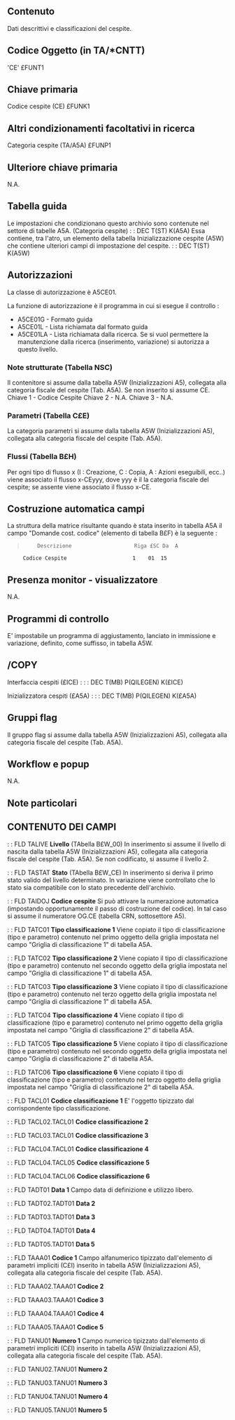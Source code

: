 ## Contenuto
Dati descrittivi e classificazioni del cespite.

## Codice Oggetto (in TA/*CNTT)
'CE'                               £FUNT1

## Chiave primaria
Codice cespite           (CE)      £FUNK1

## Altri condizionamenti facoltativi in ricerca
Categoria cespite       (TA/A5A)  £FUNP1

## Ulteriore chiave primaria
N.A.

## Tabella guida
Le impostazioni che condizionano questo archivio sono contenute nel settore di tabelle A5A.
(Categoria cespite)
 :  : DEC T(ST) K(A5A)
Essa contiene, tra l'atro, un elemento della tabella Inizializzazione cespite (A5W) che contiene ulteriori campi di impostazione del cespite.
 :  : DEC T(ST) K(A5W)

## Autorizzazioni
La classe di autorizzazione è A5CE01.

La funzione di autorizzazione è il programma in cui si esegue il controllo : 
 * A5CE01G   -    Formato guida
 * A5CE01L   -    Lista richiamata dal formato guida
 * A5CE01LA  -    Lista richiamata dalla ricerca. Se si vuol permettere la manutenzione dalla ricerca (inserimento, variazione) si autorizza a questo livello.

### Note strutturate (Tabella NSC)
Il contenitore si assume dalla tabella A5W (Inizializzazioni A5), collegata alla categoria fiscale del cespite (Tab. A5A).
Se non inserito si assume CE.
Chiave 1 - Codice Cespite
Chiave 2 - N.A.
Chiave 3 - N.A.

### Parametri (Tabella C£E)
La categoria parametri si assume dalla tabella A5W (Inizializzazioni A5), collegata alla categoria fiscale del cespite (Tab. A5A).

### Flussi (Tabella B£H)
Per ogni tipo di flusso x (I : Creazione, C : Copia, A : Azioni eseguibili, ecc..) viene associato il flusso x-CEyyy, dove yyy è il la categoria fiscale del cespite; se assente viene associato il flusso x-CE.

## Costruzione automatica campi
 La struttura della matrice risultante quando è stata inserito in tabella A5A il campo "Domande cost. codice" (elemento di tabella B£F)  è la seguente : 
>         Descrizione                    Riga £SC Da  A
         Codice Cespite                     1    01  15


## Presenza monitor - visualizzatore
N.A.

## Programmi di controllo
E' impostabile un programma di aggiustamento, lanciato in  immissione e variazione, definito, come suffisso, in tabella A5W.

## /COPY
Interfaccia cespiti (£ICE) : 
 :  : DEC T(MB) P(QILEGEN) K(£ICE)

Inizializzatora cespiti (£A5A) : 
 :  : DEC T(MB) P(QILEGEN) K(£A5A)

## Gruppi flag
Il gruppo flag si assume dalla tabella A5W (Inizializzazioni A5), collegata alla categoria fiscale del cespite (Tab. A5A).

## Workflow e popup
N.A.

## Note particolari

## CONTENUTO DEI CAMPI

 :  : FLD TALIVE **Livello** (TAbella B£W_00)
In inserimento si assume il livello di nascita dalla tabella A5W (Inizializzazioni A5), collegata alla categoria fiscale del cespite (Tab. A5A). Se non codificato, si assume il livello 2.

 :  : FLD TASTAT **Stato**  (TAbella B£W_CE)
In inserimento si deriva il primo stato valido del livello determinato. In variazione viene controllato che lo stato sia compatibile con lo stato precedente dell'archivio.

 :  : FLD TAIDOJ **Codice cespite**
Si può attivare la numerazione automatica (impostando opportunamente il passo di costruzione del codice).
In tal caso si assume il numeratore OG.CE (tabella CRN, sottosettore A5).

 :  : FLD TATC01 **Tipo classificazione 1**
Viene copiato il tipo di classificazione (tipo e parametro) contenuto nel primo oggetto della griglia impostata nel campo "Griglia di classificazione 1" di tabella A5A.

 :  : FLD TATC02 **Tipo classificazione 2**
Viene copiato il tipo di classificazione (tipo e parametro) contenuto nel secondo oggetto della griglia impostata nel campo "Griglia di classificazione 1" di tabella A5A.

 :  : FLD TATC03 **Tipo classificazione 3**
Viene copiato il tipo di classificazione (tipo e parametro) contenuto nel terzo oggetto della griglia impostata nel campo "Griglia di classificazione 1" di tabella A5A.

 :  : FLD TATC04 **Tipo classificazione 4**
Viene copiato il tipo di classificazione (tipo e parametro) contenuto nel primo oggetto della griglia impostata nel campo "Griglia di classificazione 2" di tabella A5A.

 :  : FLD TATC05 **Tipo classificazione 5**
Viene copiato il tipo di classificazione (tipo e parametro) contenuto nel secondo oggetto della griglia impostata nel campo "Griglia di classificazione 2" di tabella A5A.

 :  : FLD TATC06 **Tipo classificazione 6**
Viene copiato il tipo di classificazione (tipo e parametro) contenuto nel terzo oggetto della griglia impostata nel campo "Griglia di classificazione 2" di tabella A5A.

 :  : FLD TACL01 **Codice classificazione 1**
E' l'oggetto tipizzato dal corrispondente tipo classificazione.

 :  : FLD TACL02.TACL01 **Codice classificazione 2**

 :  : FLD TACL03.TACL01 **Codice classificazione 3**

 :  : FLD TACL04.TACL01 **Codice classificazione 4**

 :  : FLD TACL04.TACL05 **Codice classificazione 5**

 :  : FLD TACL04.TACL06 **Codice classificazione 6**

 :  : FLD TADT01 **Data 1**
Campo data di definizione e utilizzo libero.

 :  : FLD TADT02.TADT01 **Data 2**

 :  : FLD TADT03.TADT01 **Data 3**

 :  : FLD TADT04.TADT01 **Data 4**

 :  : FLD TADT05.TADT01 **Data 5**

 :  : FLD TAAA01 **Codice 1**
Campo alfanumerico tipizzato dall'elemento di parametri impliciti (C£I) inserito in tabella A5W (Inizializzazioni A5), collegata alla categoria fiscale del cespite (Tab. A5A).

 :  : FLD TAAA02.TAAA01 **Codice 2**

 :  : FLD TAAA03.TAAA01 **Codice 3**

 :  : FLD TAAA04.TAAA01 **Codice 4**

 :  : FLD TAAA05.TAAA01 **Codice 5**

 :  : FLD TANU01 **Numero 1**
Campo numerico tipizzato dall'elemento di parametri impliciti (C£I) inserito in tabella A5W (Inizializzazioni A5), collegata alla categoria fiscale del cespite (Tab. A5A).

 :  : FLD TANU02.TANU01 **Numero 2**

 :  : FLD TANU03.TANU01 **Numero 3**

 :  : FLD TANU04.TANU01 **Numero 4**

 :  : FLD TANU05.TANU01 **Numero 5**

